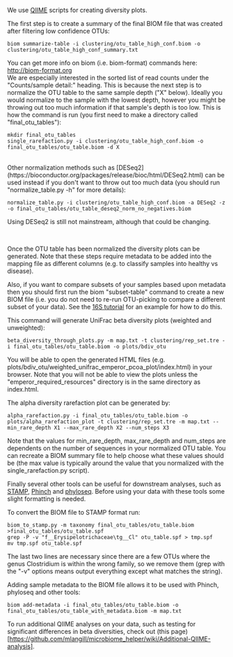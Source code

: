 We use [QIIME](http://qiime.org) scripts for creating diversity plots. 

The first step is to create a summary of the final BIOM file that was created after filtering low confidence OTUs:

    biom summarize-table -i clustering/otu_table_high_conf.biom -o clustering/otu_table_high_conf_summary.txt

You can get more info on biom (i.e. biom-format) commands here: http://biom-format.org
<br>
We are especially interested in the sorted list of read counts under the "Counts/sample detail:" heading. This is because the next step is to normalize the OTU table to the same sample depth ("X" below). Ideally you would normalize to the sample with the lowest depth, however you might be throwing out too much information if that sample's depth is too low. This is how the command is run (you first need to make a directory called "final_otu_tables"):
    
    mkdir final_otu_tables
    single_rarefaction.py -i clustering/otu_table_high_conf.biom -o final_otu_tables/otu_table.biom -d X

<br>
Other normalization methods such as [DESeq2](https://bioconductor.org/packages/release/bioc/html/DESeq2.html) can be used instead if you don't want to throw out too much data (you should run "normalize_table.py -h" for more details): 
   
    normalize_table.py -i clustering/otu_table_high_conf.biom -a DESeq2 -z -o final_otu_tables/otu_table_deseq2_norm_no_negatives.biom

Using DESeq2 is still not mainstream, although that could be changing. 

<br>

Once the OTU table has been normalized the diversity plots can be generated. Note that these steps require metadata to be added into the mapping file as different columns (e.g. to classify samples into healthy vs disease). 

Also, if you want to compare subsets of your samples based upon metadata then you should first run the biom "subset-table" command to create a new BIOM file (i.e. you do not need to re-run OTU-picking to compare a different subset of your data). See the [16S tutorial](https://github.com/mlangill/microbiome_helper/wiki/16S-tutorial#diversity-analyses) for an example for how to do this. 

This command will generate UniFrac beta diversity plots (weighted and unweighted):
   
    beta_diversity_through_plots.py -m map.txt -t clustering/rep_set.tre -i final_otu_tables/otu_table.biom -o plots/bdiv_otu

You will be able to open the generated HTML files (e.g. plots/bdiv_otu/weighted_unifrac_emperor_pcoa_plot/index.html) in your browser. Note that you will not be able to view the plots unless the "emperor_required_resources" directory is in the same directory as index.html. 


The alpha diversity rarefaction plot can be generated by:

    alpha_rarefaction.py -i final_otu_tables/otu_table.biom -o plots/alpha_rarefaction_plot -t clustering/rep_set.tre -m map.txt --min_rare_depth X1 --max_rare_depth X2 --num_steps X3

Note that the values for min_rare_depth, max_rare_depth and num_steps are dependents on the number of sequences in your normalized OTU table. You can recreate a BIOM summary file to help choose what these values should be (the max value is typically around the value that you normalized with the single_rarefaction.py script). 


Finally several other tools can be useful for downstream analyses, such as [STAMP](http://kiwi.cs.dal.ca/Software/STAMP), [Phinch](https://github.com/PitchInteractiveInc/Phinch) and [phyloseq](http://bioconductor.org/packages/release/bioc/html/phyloseq.html). Before using your data with these tools some slight formatting is needed.

To convert the BIOM file to STAMP format run:

    biom_to_stamp.py -m taxonomy final_otu_tables/otu_table.biom >final_otu_tables/otu_table.spf
    grep -P -v "f__Erysipelotrichaceae\tg__Cl" otu_table.spf > tmp.spf
    mv tmp.spf otu_table.spf

The last two lines are necessary since there are a few OTUs where the genus Clostridium is within the wrong family, so we remove them (grep with the "-v" options means output everything except what matches the string). 

Adding sample metadata to the BIOM file allows it to be used with Phinch, phyloseq and other tools: 

    biom add-metadata -i final_otu_tables/otu_table.biom -o final_otu_tables/otu_table_with_metadata.biom -m map.txt

To run additional QIIME analyses on your data, such as testing for significant differences in beta diversities, check out (this page)[https://github.com/mlangill/microbiome_helper/wiki/Additional-QIIME-analysis].